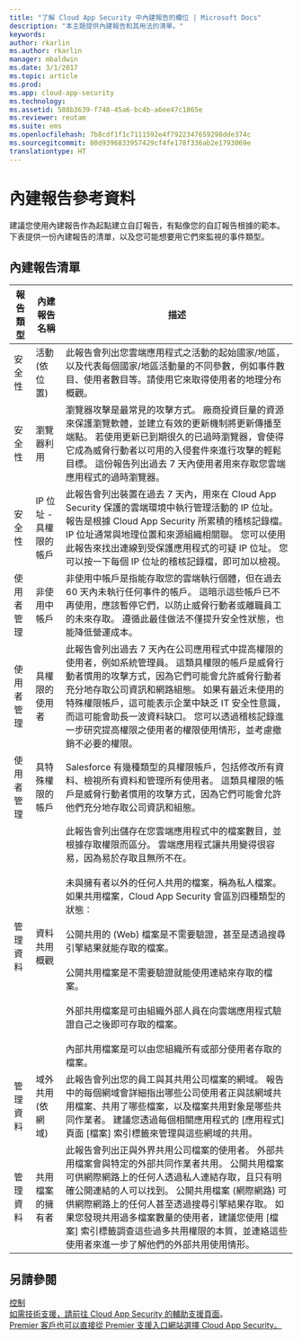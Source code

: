 ```yaml
---
title: "了解 Cloud App Security 中內建報告的欄位 | Microsoft Docs"
description: "本主題提供內建報告和其用法的清單。"
keywords: 
author: rkarlin
ms.author: rkarlin
manager: mbaldwin
ms.date: 3/1/2017
ms.topic: article
ms.prod: 
ms.app: cloud-app-security
ms.technology: 
ms.assetid: 588b3639-f748-45a6-bc4b-a6ee47c1865e
ms.reviewer: reutam
ms.suite: ems
ms.openlocfilehash: 7b8cdf1f1c7111592e4f7922347659298dde374c
ms.sourcegitcommit: 80d9396833957429cf4fe178f336ab2e1793069e
translationtype: HT
---
```

# <a name="built-in-report-reference"></a>內建報告參考資料
建議您使用內建報告作為起點建立自訂報告，有點像您的自訂報告根據的範本。 下表提供一份內建報告的清單，以及您可能想要用它們來監視的事件類型。  
  
## <a name="built-in-report-list"></a>內建報告清單  
  
|報告類型|內建報告名稱|描述|  
|-----------------|---------------------------|-----------------|  
|安全性|活動 (依位置)|此報告會列出您雲端應用程式之活動的起始國家/地區，以及代表每個國家/地區活動量的不同參數，例如事件數目、使用者數目等。請使用它來取得使用者的地理分布概觀。|  
|安全性|瀏覽器利用|瀏覽器攻擊是最常見的攻擊方式。 廠商投資巨量的資源來保護瀏覽軟體，並建立有效的更新機制將更新傳播至端點。 若使用更新已到期很久的已過時瀏覽器，會使得它成為威脅行動者以可用的入侵套件來進行攻擊的輕鬆目標。 這份報告列出過去 7 天內使用者用來存取您雲端應用程式的過時瀏覽器。|  
|安全性|IP 位址 - 具權限的帳戶|此報告會列出裝置在過去 7 天內，用來在 Cloud App Security 保護的雲端環境中執行管理活動的 IP 位址。 報告是根據 Cloud App Security 所累積的稽核記錄檔。 IP 位址通常與地理位置和來源組織相關聯。 您可以使用此報告來找出連線到受保護應用程式的可疑 IP 位址。 您可以按一下每個 IP 位址的稽核記錄檔，即可加以檢視。|  
|使用者管理|非使用中帳戶|非使用中帳戶是指能存取您的雲端執行個體，但在過去 60 天內未執行任何事件的帳戶。 這暗示這些帳戶已不再使用，應該暫停它們，以防止威脅行動者或離職員工的未來存取。 遵循此最佳做法不僅提升安全性狀態，也能降低營運成本。|  
|使用者管理|具權限的使用者|此報告會列出過去 7 天內在公司應用程式中提高權限的使用者，例如系統管理員。 這類具權限的帳戶是威脅行動者慣用的攻擊方式，因為它們可能會允許威脅行動者充分地存取公司資訊和網路組態。 如果有最近未使用的特殊權限帳戶，這可能表示企業中缺乏 IT 安全性意識，而這可能會助長一波資料缺口。 您可以透過稽核記錄進一步研究提高權限之使用者的權限使用情形，並考慮撤銷不必要的權限。|  
|使用者管理|具特殊權限的帳戶|Salesforce 有幾種類型的具權限帳戶，包括修改所有資料、檢視所有資料和管理所有使用者。 這類具權限的帳戶是威脅行動者慣用的攻擊方式，因為它們可能會允許他們充分地存取公司資訊和組態。|  
|管理資料|資料共用概觀|此報告會列出儲存在您雲端應用程式中的檔案數目，並根據存取權限而區分。 雲端應用程式讓共用變得很容易，因為易於存取且無所不在。<br /><br /> 未與擁有者以外的任何人共用的檔案，稱為私人檔案。 如果共用檔案，Cloud App Security 會區別四種類型的狀態︰<br /><br /> 公開共用的 (Web) 檔案是不需要驗證，甚至是透過搜尋引擎結果就能存取的檔案。<br /><br /> 公開共用檔案是不需要驗證就能使用連結來存取的檔案。<br /><br /> 外部共用檔案是可由組織外部人員在向雲端應用程式驗證自己之後即可存取的檔案。<br /><br /> 內部共用檔案是可以由您組織所有或部分使用者存取的檔案。|  
|管理資料|域外共用 (依網域)|此報告會列出您的員工與其共用公司檔案的網域。 報告中的每個網域會詳細指出哪些公司使用者正與該網域共用檔案、共用了哪些檔案，以及檔案共用對象是哪些共同作業者。 建議您透過每個相關應用程式的 [應用程式] 頁面 [檔案] 索引標籤來管理與這些網域的共用。|  
|管理資料|共用檔案的擁有者|此報告會列出正與外界共用公司檔案的使用者。 外部共用檔案會與特定的外部共同作業者共用。 公開共用檔案可供網際網路上的任何人透過私人連結存取，且只有明確公開連結的人可以找到。 公開共用檔案 (網際網路) 可供網際網路上的任何人甚至透過搜尋引擎結果存取。  如果您發現共用過多檔案數量的使用者，建議您使用 [檔案] 索引標籤調查這些過多共用權限的本質，並連絡這些使用者來進一步了解他們的外部共用使用情形。|  
  
## <a name="see-also"></a>另請參閱  
[控制](control.md)   
[如需技術支援，請前往 Cloud App Security 的輔助支援頁面](http://support.microsoft.com/oas/default.aspx?prid=16031)。   
[Premier 客戶也可以直接從 Premier 支援入口網站選擇 Cloud App Security。](https://premier.microsoft.com/)  
  
  